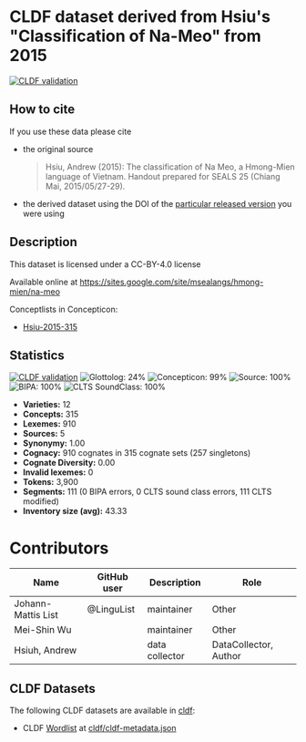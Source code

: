 # CLDF dataset derived from Hsiu's "Classification of Na-Meo" from 2015

[![CLDF validation](https://github.com/lexibank/hsiuhmongmien/workflows/CLDF-validation/badge.svg)](https://github.com/lexibank/hsiuhmongmien/actions?query=workflow%3ACLDF-validation)

## How to cite

If you use these data please cite
- the original source
  > Hsiu, Andrew (2015): The classification of Na Meo, a Hmong-Mien language of Vietnam. Handout prepared for SEALS 25 (Chiang Mai, 2015/05/27-29).
- the derived dataset using the DOI of the [particular released version](../../releases/) you were using

## Description


This dataset is licensed under a CC-BY-4.0 license

Available online at https://sites.google.com/site/msealangs/hmong-mien/na-meo


Conceptlists in Concepticon:
- [Hsiu-2015-315](https://concepticon.clld.org/contributions/Hsiu-2015-315)
## Statistics


[![CLDF validation](https://github.com/lexibank/hsiuhmongmien/workflows/CLDF-validation/badge.svg)](https://github.com/lexibank/hsiuhmongmien/actions?query=workflow%3ACLDF-validation)
![Glottolog: 24%](https://img.shields.io/badge/Glottolog-24%25-red.svg "Glottolog: 24%")
![Concepticon: 99%](https://img.shields.io/badge/Concepticon-99%25-brightgreen.svg "Concepticon: 99%")
![Source: 100%](https://img.shields.io/badge/Source-100%25-brightgreen.svg "Source: 100%")
![BIPA: 100%](https://img.shields.io/badge/BIPA-100%25-brightgreen.svg "BIPA: 100%")
![CLTS SoundClass: 100%](https://img.shields.io/badge/CLTS%20SoundClass-100%25-brightgreen.svg "CLTS SoundClass: 100%")

- **Varieties:** 12
- **Concepts:** 315
- **Lexemes:** 910
- **Sources:** 5
- **Synonymy:** 1.00
- **Cognacy:** 910 cognates in 315 cognate sets (257 singletons)
- **Cognate Diversity:** 0.00
- **Invalid lexemes:** 0
- **Tokens:** 3,900
- **Segments:** 111 (0 BIPA errors, 0 CLTS sound class errors, 111 CLTS modified)
- **Inventory size (avg):** 43.33

# Contributors

Name | GitHub user | Description | Role
--- | --- | --- | ---
Johann-Mattis List | @LinguList | maintainer | Other 
Mei-Shin Wu | | maintainer | Other
Hsiuh, Andrew| | data collector | DataCollector, Author




## CLDF Datasets

The following CLDF datasets are available in [cldf](cldf):

- CLDF [Wordlist](https://github.com/cldf/cldf/tree/master/modules/Wordlist) at [cldf/cldf-metadata.json](cldf/cldf-metadata.json)